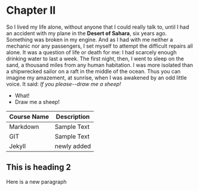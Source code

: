 # Chapter II

So I lived my life alone, without anyone that I could really talk to, until I had an accident with my plane in the **Desert of Sahara**, six years ago. Something was broken in my engine. And as I had with me neither a mechanic nor any passengers, I set myself to attempt the difficult repairs all alone. It was a question of life or death for me: I had scarcely enough drinking water to last a week.
The first night, then, I went to sleep on the sand, a thousand miles from any human habitation. I was more isolated than a shipwrecked sailor on a raft in the middle of the ocean. Thus you can imagine my amazement, at sunrise, when I was awakened by an odd little voice. It said:
_If you please--draw me a sheep!_

- What!
- Draw me a sheep!

|Course Name| Description|
|-----|-----|
|Markdown| Sample Text|
|GIT |Sample Text|
|Jekyll | newly added


## This is heading 2

Here is a new paragraph
